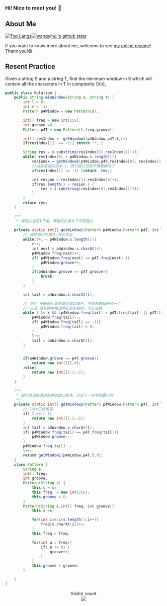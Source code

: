 ### Hi! Nice to meet you! 👋

<!--
**istarwyh/istarwyh** is a ✨ _special_ ✨ repository because its `README.md` (this file) appears on your GitHub profile.

Here are some ideas to get you started:

- 🔭 I’m currently working on ...
- 🌱 I’m currently learning ...
- 👯 I’m looking to collaborate on ...
- 🤔 I’m looking for help with ...
- 💬 Ask me about ...
- 📫 How to reach me: ...
- 😄 Pronouns: ...
- ⚡ Fun fact: ...
-->



## About Me


[![Top Langs](https://github-readme-stats.vercel.app/api/top-langs/?username=istarwyh&hide=css&layout=compact)](https://github.com/anuraghazra/github-readme-stats)[![wangyihui's github stats](https://github-readme-stats.vercel.app/api?username=istarwyh "![wangyihui's github stats")](https://github.com/istarwyh)

If you want to know more about me, welcome to see [my online resume](https://istarwyh.github.io/)! Thank you!😄

## Resent Practice
Given a string S and a string T, find the minimum window in S which will contain all the characters in T in complexity O(n)[.](https://leetcode-cn.com/problems/minimum-window-substring)


```java
public class Solution {
    public String minWindow(String s, String t) {
        int l = 0;
        int r = -1;
        Pattern p4Window = new Pattern(s);

        int[] freq = new int[256];
        int groove =0;
        Pattern p4T = new Pattern(t,freq,groove);

        int[] resIndex =  getWindow1(p4Window,p4T,l,r);
        if(resIndex[1]  == -1){ return ""; }

        String res = s.substring(resIndex[0],resIndex[1]+1);
        while( resIndex[0] < p4Window.s.length()){
            resIndex = getWindow2(p4Window,p4T,resIndex[0], resIndex[1]);
            //从底层返回消息-1，表示窗口已经不需要蠕动了
            if(resIndex[1] == -1) {return  res;}

            int resLen = resIndex[1]-resIndex[0]+1;
            if(res.length() > resLen ) {
                res = s.substring(resIndex[0],resIndex[1]+1);
            }
        }
        return res;
    }

    /**
     * 保证从当前l开始，满足坑位条件下尽可能小
     */
    private static int[] getWindow1(Pattern p4Window,Pattern p4T, int l ,int r){
        // 维护窗口的属性,先大而全
        while(r+1 < p4Window.s.length()){
            r++;
            int next = p4Window.s.charAt(r);
            p4Window.freq[next]++;
            if( p4Window.freq[next] == p4T.freq[next] ){
                p4Window.groove++;
            }
            if(p4Window.groove == p4T.groove){
                break;
            }
        }

        int tail = p4Window.s.charAt(l);

        // 然后 不断缩小直到满足窗口条件，不能再去掉任何一个
        // 以及 没有踩中槽说明它是多余的，可以去掉
        while ( l< r && (p4Window.freq[tail] > p4T.freq[tail] || p4T.freq[tail] == 0 ) ){
            p4Window.freq[tail]--;
            if( p4Window.freq[tail] == -1){
                p4Window.freq[tail] = 0;
            }
            l++;
            tail = p4Window.s.charAt(l);
        }


        if(p4Window.groove == p4T.groove){
            return new int[]{l,r};
        }else{
            return new int[]{-1,-1};
        }
    }

    /**
     * 破坏掉现在满足条件的窗口条件，开启下一轮寻找最小的
     */
    private static int[] getWindow2(Pattern p4Window,Pattern p4T, int l ,int r){
        // l与r已经相遇
        if( l == r ){
            return new int[]{-1,-1};
        }
        int tail = p4Window.s.charAt(l);
        if( p4Window.freq[tail] == p4T.freq[tail]){
            p4Window.groove--;
        }
        p4Window.freq[tail]--;
        l++;
        return getWindow1(p4Window,p4T,l,r);
    }
    class Pattern {
        String s;
        int[] freq;
        int groove;
        Pattern(String s) {
            this.s = s;
            this.freq  = new int[256];
            this.groove = 0;
        }
        Pattern(String s,int[] freq, int groove){
            this.s =s;

            for(int i=0;i<s.length();i++){
                freq[s.charAt(i)]++;
            }
            this.freq = freq;

            for(int a : freq){
                if( a != 0) {
                    groove++;
                }
            }
            this.groove = groove;
        }

    }
}

```

<p align="center"> 
  Visitor count<br>
  <img src="https://profile-counter.glitch.me/istarwyh/count.svg" />
</p>
